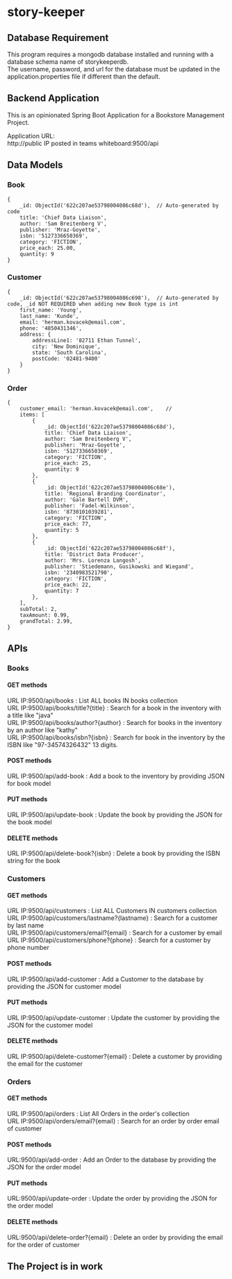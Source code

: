 # story-keeper

## Database Requirement
This program requires a mongodb database installed and running with a database schema name of storykeeperdb.<br>
The username, password, and url for the database must be updated in the application.properties file if different than the default.<br>

## Backend Application
This is an opinionated Spring Boot Application for a Bookstore Management Project.

Application URL:<br>
http<nolink>://public IP posted in teams whiteboard:9500/api<br>

## Data Models

### Book
```
{
    _id: ObjectId('622c207ae53798004086c68d'),  // Auto-generated by code
    title: 'Chief Data Liaison',
    author: 'Sam Breitenberg V',
    publisher: 'Mraz-Goyette',
    isbn: '5127336650369',
    category: 'FICTION',
    price_each: 25.00,
    quantity: 9
}
```

### Customer
```
{
    _id: ObjectId('622c207ae53798004086c698'),  // Auto-generated by code, _id NOT REQUIRED when adding new Book type is int
    first_name: 'Young',
    last_name: 'Kunde',
    email: 'herman.kovacek@email.com',
    phone: '4850431346',
    address: {
        addressLine1: '82711 Ethan Tunnel',
        city: 'New Dominique',
        state: 'South Carolina',
        postCode: '02481-9400'
    }
}
```
### Order
```
{
    customer_email: 'herman.kovacek@email.com',    // 
    items: [
        {
            _id: ObjectId('622c207ae53798004086c68d'),
            title: 'Chief Data Liaison',
            author: 'Sam Breitenberg V',
            publisher: 'Mraz-Goyette',
            isbn: '5127336650369',
            category: 'FICTION',
            price_each: 25,
            quantity: 9
        },
        {
            _id: ObjectId('622c207ae53798004086c68e'),
            title: 'Regional Branding Coordinator',
            author: 'Gale Bartell DVM',
            publisher: 'Fadel-Wilkinson',
            isbn: '8730101039281',
            category: 'FICTION',
            price_each: 77,
            quantity: 5
        },
        {
            _id: ObjectId('622c207ae53798004086c68f'),
            title: 'District Data Producer',
            author: 'Mrs. Lorenza Langosh',
            publisher: 'Stiedemann, Gusikowski and Wiegand',
            isbn: '2340983521790',
            category: 'FICTION',
            price_each: 22,
            quantity: 7
        },
    ],
    subTotal: 2,
    taxAmount: 0.99,
    grandTotal: 2.99,
}
```

## APIs
### Books
#### GET methods
URL IP:9500/api/books    : List ALL books IN books collection<br>
URL IP:9500/api/books/title?{title} : Search for a book in the inventory with a title like "java"<br>
URL IP:9500/api/books/author?{author}  : Search for books in the inventory by an author like "kathy"<br>
URL IP:9500/api/books/isbn?{isbn} : Search for book in the inventory by the ISBN like "97-34574326432" 13 digits.<br>
#### POST methods
URL IP:9500/api/add-book : Add a book to the inventory by providing JSON for book model<br>
#### PUT methods
URL IP:9500/api/update-book : Update the book by providing the JSON for the book model<br>
#### DELETE methods
URL IP:9500/api/delete-book?{isbn} : Delete a book by providing the ISBN string for the book<br>


### Customers
#### GET methods
URL IP:9500/api/customers  : List ALL Customers IN customers collection<br>
URL IP:9500/api/customers/lastname?{lastname} : Search for a customer by last name<br>
URL IP:9500/api/customers/email?{email} : Search for a customer by email<br>
URL IP:9500/api/customers/phone?{phone} : Search for a customer by phone number<br>
#### POST methods
URL IP:9500/api/add-customer : Add a Customer to the database by providing the JSON for customer model<br>
#### PUT methods
URL IP:9500/api/update-customer : Update the customer by providing the JSON for the customer model<br>
#### DELETE methods
URL IP:9500/api/delete-customer?{email} : Delete a customer by providing the email for the customer<br>

### Orders
#### GET methods
URL IP:9500/api/orders  : List All Orders in the order's collection<br>
URL IP:9500/api/orders/email?{email}  : Search for an order by order email of customer<br>
#### POST methods
URL:9500/api/add-order  : Add an Order to the database by providing the JSON for the order model<br>
#### PUT methods
URL:9500/api/update-order  : Update the order by providing the JSON for the order model<br>
#### DELETE methods
URL:9500/api/delete-order?{email}  : Delete an order by providing the email for the order of customer<br>


## The Project is in work 
  